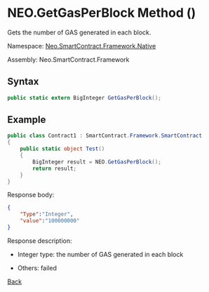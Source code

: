 # NEO.GetGasPerBlock Method ()

Gets the number of GAS generated in each block.

Namespace: [Neo.SmartContract.Framework.Native](../index.md)

Assembly: Neo.SmartContract.Framework

## Syntax

```cs
public static extern BigInteger GetGasPerBlock();
```

## Example

```cs
public class Contract1 : SmartContract.Framework.SmartContract
{
    public static object Test()
    {
        BigInteger result = NEO.GetGasPerBlock();
        return result;
    }
}
```

Response body:

```json
{
    "Type":"Integer",
    "value":"100000000"
}
```

Response description:

- Integer type: the number of GAS generated in each block

- Others: failed

[Back](index.md)
